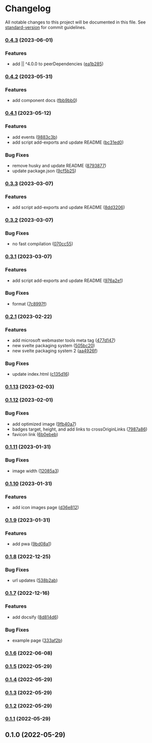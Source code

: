 # Changelog

All notable changes to this project will be documented in this file. See [standard-version](https://github.com/conventional-changelog/standard-version) for commit guidelines.

### [0.4.3](https://github.com/shinokada/svelte-remix-icons/compare/v0.4.2...v0.4.3) (2023-06-01)


### Features

* add || ^4.0.0 to peerDependencies ([ea1b285](https://github.com/shinokada/svelte-remix-icons/commit/ea1b285ad5fda8b45c4d5428982be9a550723130))

### [0.4.2](https://github.com/shinokada/svelte-remix-icons/compare/v0.4.1...v0.4.2) (2023-05-31)


### Features

* add component docs ([fbb9bb0](https://github.com/shinokada/svelte-remix-icons/commit/fbb9bb0769845db9f6b8daaae3b338e10a2071d5))

### [0.4.1](https://github.com/shinokada/svelte-remix-icons/compare/v0.3.3...v0.4.1) (2023-05-12)

### Features

- add events ([9883c3b](https://github.com/shinokada/svelte-remix-icons/commit/9883c3b9548af7a11d3cca889d566747979980e1))
- add script add-exports and update README ([bc31ed0](https://github.com/shinokada/svelte-remix-icons/commit/bc31ed03cd5deb65d9bf9fda19ce9628ceca12bf))

### Bug Fixes

- remove husky and update README ([8793877](https://github.com/shinokada/svelte-remix-icons/commit/87938771a205380e3a7e23bc95e9a0081b06526e))
- update package.json ([9cf5b25](https://github.com/shinokada/svelte-remix-icons/commit/9cf5b252e351d0fc1094529bddab6867c1224089))

### [0.3.3](https://github.com/shinokada/svelte-remix-icons/compare/v0.3.2...v0.3.3) (2023-03-07)

### Features

- add script add-exports and update README ([8dd3206](https://github.com/shinokada/svelte-remix-icons/commit/8dd32064d13f2ae02ab6145518b559f958f6dad7))

### [0.3.2](https://github.com/shinokada/svelte-remix-icons/compare/v0.3.1...v0.3.2) (2023-03-07)

### Bug Fixes

- no fast compilation ([070cc55](https://github.com/shinokada/svelte-remix-icons/commit/070cc556384d9a91ad15bc1bea37ad3c6756a17d))

### [0.3.1](https://github.com/shinokada/svelte-remix-icons/compare/v0.2.1...v0.3.1) (2023-03-07)

### Features

- add script add-exports and update README ([976a2e1](https://github.com/shinokada/svelte-remix-icons/commit/976a2e1b95e2ea82eeff749bcc8429b78a9791ca))

### Bug Fixes

- format ([7c8997f](https://github.com/shinokada/svelte-remix-icons/commit/7c8997fe6342edc9862c8a44a3fb9cd4837432c3))

### [0.2.1](https://github.com/shinokada/svelte-remix-icons/compare/v0.1.13...v0.2.1) (2023-02-22)

### Features

- add microsoft webmaster tools meta tag ([477d147](https://github.com/shinokada/svelte-remix-icons/commit/477d147a475cf351fa82b9626e87e1238c5afee8))
- new svelte packaging system ([505bc20](https://github.com/shinokada/svelte-remix-icons/commit/505bc205e4cd228588874a1911cc403c3a0d3fea))
- new svelte packaging system 2 ([aa4926f](https://github.com/shinokada/svelte-remix-icons/commit/aa4926f64386dfa150bfa61cdb62d29d512cc6b7))

### Bug Fixes

- update index.html ([c135d16](https://github.com/shinokada/svelte-remix-icons/commit/c135d16995a236ae1a511bb26b88e2677a4a26aa))

### [0.1.13](https://github.com/shinokada/svelte-remix-icons/compare/v0.1.12...v0.1.13) (2023-02-03)

### [0.1.12](https://github.com/shinokada/svelte-remix-icons/compare/v0.1.11...v0.1.12) (2023-02-01)

### Bug Fixes

- add optimized image ([9fb40a7](https://github.com/shinokada/svelte-remix-icons/commit/9fb40a70a551fd35d0594c50abdf090fc182b62c))
- badges target, height, and add links to crossOriginLinks ([7987a86](https://github.com/shinokada/svelte-remix-icons/commit/7987a862dafd777c0b7d39f6e7b3375977d52fe5))
- favicon link ([6b0ebeb](https://github.com/shinokada/svelte-remix-icons/commit/6b0ebeb4e77c2fb807c017d34efbb9663e60486f))

### [0.1.11](https://github.com/shinokada/svelte-remix-icons/compare/v0.1.10...v0.1.11) (2023-01-31)

### Bug Fixes

- image width ([12085a3](https://github.com/shinokada/svelte-remix-icons/commit/12085a3043fe012c7f058d3991c2ca63b09edc73))

### [0.1.10](https://github.com/shinokada/svelte-remix-icons/compare/v0.1.9...v0.1.10) (2023-01-31)

### Features

- add icon images page ([d36e812](https://github.com/shinokada/svelte-remix-icons/commit/d36e812185dd945d75bc7a3f3b06efdca07d0e15))

### [0.1.9](https://github.com/shinokada/svelte-remix-icons/compare/v0.1.8...v0.1.9) (2023-01-31)

### Features

- add pwa ([9bd08a1](https://github.com/shinokada/svelte-remix-icons/commit/9bd08a16ced80fd53f3ab62681e38788d929deb1))

### [0.1.8](https://github.com/shinokada/svelte-remix-icons/compare/v0.1.7...v0.1.8) (2022-12-25)

### Bug Fixes

- url updates ([538b2ab](https://github.com/shinokada/svelte-remix-icons/commit/538b2ab67510ea9cb43d70f74d90202ce9846d2f))

### [0.1.7](https://github.com/shinokada/svelte-remix-icons/compare/v0.1.6...v0.1.7) (2022-12-16)

### Features

- add docsify ([8d814d6](https://github.com/shinokada/svelte-remix-icons/commit/8d814d6d5c9121cf5a8f07e3ee6df5d58bad5f8a))

### Bug Fixes

- example page ([333af2b](https://github.com/shinokada/svelte-remix-icons/commit/333af2b001e94b524ddaf465cf17ddedc9559968))

### [0.1.6](https://github.com/shinokada/svelte-remix-icons/compare/v0.1.5...v0.1.6) (2022-06-08)

### [0.1.5](https://github.com/shinokada/svelte-remix-icons/compare/v0.1.4...v0.1.5) (2022-05-29)

### [0.1.4](https://github.com/shinokada/svelte-remix-icons/compare/v0.1.3...v0.1.4) (2022-05-29)

### [0.1.3](https://github.com/shinokada/svelte-remix-icons/compare/v0.1.2...v0.1.3) (2022-05-29)

### [0.1.2](https://github.com/shinokada/svelte-remix-icons/compare/v0.1.1...v0.1.2) (2022-05-29)

### [0.1.1](https://github.com/shinokada/svelte-remix-icons/compare/v0.1.0...v0.1.1) (2022-05-29)

## 0.1.0 (2022-05-29)
